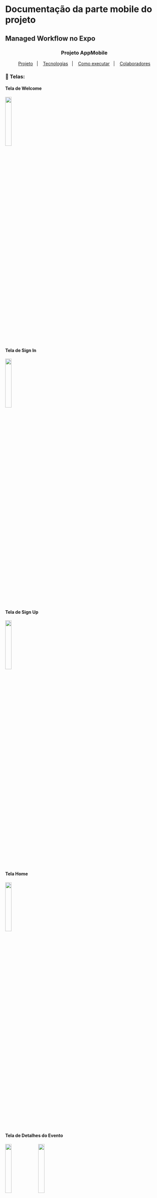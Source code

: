 # Documentação da parte mobile do projeto

## Managed Workflow no Expo

<h3 align="center">Projeto AppMobile</h3>
<p align="center">
  <a href="#-projeto-mobile">Projeto</a>&nbsp;&nbsp;&nbsp;|&nbsp;&nbsp;&nbsp;
  <a href="#-tecnologias">Tecnologias</a>&nbsp;&nbsp;&nbsp;|&nbsp;&nbsp;&nbsp;
  <a href="#-como-executar">Como executar</a>&nbsp;&nbsp;&nbsp;|&nbsp;&nbsp;&nbsp;
  <a href="#-colaboradores">Colaboradores</a>
</p>

### 📱 Telas:



#### Tela de Welcome

<img src="https://github.com/c3-disciplina-pd/2023_1-desenvolvimento-do-projeto-gestao-de-eventos/assets/71337932/ad4eb0f4-0561-40a6-9683-f8b880f3502a" width=20% padding-right:800px>

#### Tela de Sign In

<img src="https://github.com/c3-disciplina-pd/2023_1-desenvolvimento-do-projeto-gestao-de-eventos/assets/71337932/d7d75257-d98a-4952-a808-85c5625632af" width=20% >

#### Tela de Sign Up

<img src="https://github.com/c3-disciplina-pd/2023_1-desenvolvimento-do-projeto-gestao-de-eventos/assets/71337932/f47b43ff-699f-46b3-b2ec-a096ea40838b" width=20%>

#### Tela Home

<img src="https://github.com/c3-disciplina-pd/2023_1-desenvolvimento-do-projeto-gestao-de-eventos/assets/71337932/37b9c52e-df1c-4996-9560-17ff4f59f4ed" width=20%>

#### Tela de Detalhes do Evento

<img src="https://github.com/c3-disciplina-pd/2023_1-desenvolvimento-do-projeto-gestao-de-eventos/assets/71337932/0c133d50-cab0-4253-9de5-fbfbba3be91e" width=20%>
<img src="https://github.com/c3-disciplina-pd/2023_1-desenvolvimento-do-projeto-gestao-de-eventos/assets/71337932/c8c26d8e-c779-4446-83d2-fe3023961970" width=20%>

#### Tela de Perfil

<img src="https://github.com/c3-disciplina-pd/2023_1-desenvolvimento-do-projeto-gestao-de-eventos/assets/71337932/58a71418-e9dc-4b65-aa7b-be95b73fddb7" width=20%>

#### Tela de Edição do Perfil

<img src="https://github.com/c3-disciplina-pd/2023_1-desenvolvimento-do-projeto-gestao-de-eventos/assets/71337932/f7e5866e-b61a-4ea7-9ebb-31c1d586aac8" width=20%>

#### Tela de Criação do Evento

<img src="https://github.com/c3-disciplina-pd/2023_1-desenvolvimento-do-projeto-gestao-de-eventos/assets/71337932/0198a1c5-2d76-4fad-8b97-052d84837c43"
 width=20%>
 <img src="https://github.com/c3-disciplina-pd/2023_1-desenvolvimento-do-projeto-gestao-de-eventos/assets/71337932/254f4a32-f79c-4696-8bb0-3717fdd78381"
 width=20%>
 
 #### Tela Sistem

  <img src="https://github.com/c3-disciplina-pd/2023_1-desenvolvimento-do-projeto-gestao-de-eventos/assets/71337932/4f2995fa-58e3-4733-b8a9-ee84365271e5"
 width=20%>


## 📱 Projeto - Mobile

O Events Management consiste em um projeto de manuseamento de eventos, tais como: Criar eventos, anunciar, permitir que as pessoas possam se inscrever em eventos que sejam do seu interesse e diversas outras funcionalidades.




### ✨ Tecnologias


- [react-native](https://reactnative.dev/)
- [typescript](https://www.typescriptlang.org/)
- [styled-components](https://styled-components.com/)
- [babel-plugin-module-resolver](https://github.com/tleunen/babel-plugin-module-resolver/blob/master/DOCS.md)
- [phosporicons](https://phosphoricons.com/)
- [react-navigation](https://reactnavigation.org/)
- [react-hook-form](https://react-hook-form.com/)
- [AsyncStorage](https://reactnative.dev/docs/asyncstorage)
- [Expo ImagePicker](https://docs.expo.dev/versions/latest/sdk/imagepicker/)
- [Expo VectorIcons](https://github.com/expo/vector-icons)
- [Expo SecureStore](https://docs.expo.dev/versions/latest/sdk/securestore/)
- [Expo Clipboard](https://docs.expo.dev/versions/latest/sdk/clipboard/)

### 🚀 Como Executar

1. Baixar o [Node.js](https://nodejs.org/en/) e o [expo](https://expo.dev/) na máquina
2. Além disso, baixar o [git](https://git-scm.com/) para a sua máquina e conectar com seu github.
3. Clonar o repositório `git clone`
4. Utilizar `cd` para ir para a pasta do AppMobile no terminal do VSCode
5. Usar `npm install` para baixar as dependências
6. Por fim, rodar `expo start` no terminal do VSCode para rodar o app no seu dispositivo
7. Alem disso utilizar `cd` para ir para a pasta image-backend-master no terminal do VSCode
   obs1: essa pasta esta encaregada de salvar as imagens baixadas para a criação de novos eventos
8. Por fim rodar `nodemon index.js` no terminal do VSCode

obs2: não esquecer de execuntar junto o back-end.


---
<h3 align="center">Explicação das pastas do Mobile</h3>



<h4>📂 assets</h4>
<p>Dentro dessa pasta nós temos todos os utilitários da nossa aplicação, tais como:</p>
<ul>
 <li>images (Todas as imagens estáticas usadas no nosso Mobile)</li>
 <li>schemas (Pasta que contém os schemas de validação de todos os formulários presentes na aplicação)</li>
</ul>

<h4>📂 configs</h4>
<p>Dentro dessa pasta nós temos todos as coisas mais importantes da nossa aplicação que fazem o auxilio na integração entre o Mobile e Backend, tais como:</p>
<ul>
 <li>hooks (O React tem a possibilidade de criar custom hooks, que básiamente são hooks feitos pelo desenvolvedor, nessa pasta nós temos os hooks que vão auxiliar na nossa requisição de dados de maneira bem peformática)</li>
 <li>requests (Antes de usarmos os hooks, precisamos criar as funções para cada requisição especifica com o auxílio do nosso querido Axios, todas as requisições da plataforma estão presentes nessa pasta)</li>
 <li>types (Já que estamos usando o TypeScript, temos que ter as tipagens adequeadas e corretas para cada coisa da nossa aplicação, nessa pasta contém as tipagens que mais são utilizadas pela aplicação)</li>
</ul>

<h4>📂 screens</h4>
<p>Dentro dessa pasta nós temos todas as telas que existem atualmente na nossa aplicação que são: </p>
<ul>
  <li>Perfil (Tela de visualização dos dados cadastrados do  usuário)</li>
  <li>Edit (Tela de configurações do usuário, para alterar suas informações pessoais)</li>
  <li>CreateEvent (Tela que o Admin pode criar eventos para serem exibidos na plataforma)</li>
  <li>EventDetails (Tela que mostra os detalhes de um evento especifico da plataforma)</li>
  <li>LoginPage (Tela de Login, para que o usuário possa ter acesso a aplicação)</li>
  <li>RegisterPage (Tela de registro, para a pessoa se cadastrar e tornar-se um usuário da aplicação)</li>
  <li>Welcome (Tela inicial do app)</li>
  <li>Sistem (Tela responsavel para fazer logout ou guiar para a tela de Edit)</li>
</ul>

<h4>📂 routes</h4>
<p>Dentro dessa pasta nós temos temos o sistema de roteamento completo da nossa aplicação, para a versão mobile foi criado dois tipos de  rotas, uma para rotas autenticação de usuario(auth.routes) e outra para usuarios autenticados(app.routes):</p>
<br>
<p>Rotas de autenticação</p>
<ul>
  <li>Welcome</li>
  <li>LoginPage</li>
  <li>RegisterPage</li>
</ul>
<br>
<p>Rotas autenticadas</p>
<ul>
  <li>Home</li>
  <li>CreateEvent</li>
  <li>Perfil</li>
  <li>Sistem</li>
  <li>Edit</li>
  <li> EventDetails</li>
</ul>

<h4>📂 services</h4>
<p>Para finalizar, dentro dessa pasta temos a conexão com a nossa api criada pelo backend, utilizamos o axios e passamos a url da api para podermos ter acesso aos dados dela, com isso, conseguimos fazer todas as manipulações de dados que precisarmos na parte do Mobile.</p>

---

<br>

### 👥 Colaboradores

#### Nome: Henrique Lira da Silva

- Registro do Aluno (RA): 00000004287
- GitHub: [HenriqueLira](https://github.com/gareky1)

#### Nome: Bruno Vicente Ferreira

- Registro do Aluno (RA): 00000002413
- GitHub: [ferreirabrunno](https://github.com/ferreirabrunno)

#### Nome: Djalma Henrique Silva Lima

- Registro do Aluno (RA): 00000003109
- GitHub: [djalmahenry](https://github.com/djalmahenry)

#### Nome: Ronny Lima Ribeiro da Silva

- Registro do Aluno (RA): 00000009775
- GitHub: [ronnylrsd](https://github.com/ronnylrsd)
